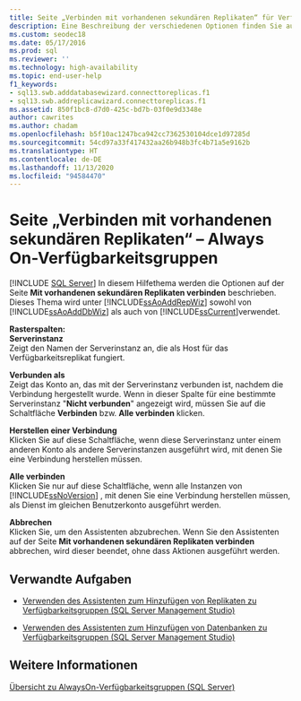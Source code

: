 ```yaml
---
title: Seite „Verbinden mit vorhandenen sekundären Replikaten“ für Verfügbarkeitsgruppen
description: Eine Beschreibung der verschiedenen Optionen finden Sie auf der Seite „Verbinden mit vorhandenen sekundären Replikaten“ im „Assistenten für Verfügbarkeitsgruppen“ in SQL Server Management Studio.
ms.custom: seodec18
ms.date: 05/17/2016
ms.prod: sql
ms.reviewer: ''
ms.technology: high-availability
ms.topic: end-user-help
f1_keywords:
- sql13.swb.adddatabasewizard.connecttoreplicas.f1
- sql13.swb.addreplicawizard.connecttoreplicas.f1
ms.assetid: 850f1bc8-d7d0-425c-bd7b-03f0e9d3348e
author: cawrites
ms.author: chadam
ms.openlocfilehash: b5f10ac1247bca942cc7362530104dce1d97285d
ms.sourcegitcommit: 54cd97a33f417432aa26b948b3fc4b71a5e9162b
ms.translationtype: HT
ms.contentlocale: de-DE
ms.lasthandoff: 11/13/2020
ms.locfileid: "94584470"
---
```

# <a name="connect-to-existing-secondary-replicas-page---always-on-availability-groups"></a>Seite „Verbinden mit vorhandenen sekundären Replikaten“ – Always On-Verfügbarkeitsgruppen
[!INCLUDE [SQL Server](../../../includes/applies-to-version/sqlserver.md)]
  In diesem Hilfethema werden die Optionen auf der Seite **Mit vorhandenen sekundären Replikaten verbinden** beschrieben. Dieses Thema wird unter [!INCLUDE[ssAoAddRepWiz](../../../includes/ssaoaddrepwiz-md.md)] sowohl von [!INCLUDE[ssAoAddDbWiz](../../../includes/ssaoadddbwiz-md.md)] als auch von [!INCLUDE[ssCurrent](../../../includes/sscurrent-md.md)]verwendet.  
  
 **Rasterspalten:**  
 **Serverinstanz**  
 Zeigt den Namen der Serverinstanz an, die als Host für das Verfügbarkeitsreplikat fungiert.  
  
 **Verbunden als**  
 Zeigt das Konto an, das mit der Serverinstanz verbunden ist, nachdem die Verbindung hergestellt wurde. Wenn in dieser Spalte für eine bestimmte Serverinstanz "**Nicht verbunden**" angezeigt wird, müssen Sie auf die Schaltfläche **Verbinden** bzw. **Alle verbinden** klicken.  
  
 **Herstellen einer Verbindung**  
 Klicken Sie auf diese Schaltfläche, wenn diese Serverinstanz unter einem anderen Konto als andere Serverinstanzen ausgeführt wird, mit denen Sie eine Verbindung herstellen müssen.  
  
 **Alle verbinden**  
 Klicken Sie nur auf diese Schaltfläche, wenn alle Instanzen von [!INCLUDE[ssNoVersion](../../../includes/ssnoversion-md.md)] , mit denen Sie eine Verbindung herstellen müssen, als Dienst im gleichen Benutzerkonto ausgeführt werden.  
  
 **Abbrechen**  
 Klicken Sie, um den Assistenten abzubrechen. Wenn Sie den Assistenten auf der Seite **Mit vorhandenen sekundären Replikaten verbinden** abbrechen, wird dieser beendet, ohne dass Aktionen ausgeführt werden.  
  
##  <a name="related-tasks"></a><a name="RelatedTasks"></a> Verwandte Aufgaben  
  
-   [Verwenden des Assistenten zum Hinzufügen von Replikaten zu Verfügbarkeitsgruppen &#40;SQL Server Management Studio&#41;](../../../database-engine/availability-groups/windows/use-the-add-replica-to-availability-group-wizard-sql-server-management-studio.md)  
  
-   [Verwenden des Assistenten zum Hinzufügen von Datenbanken zu Verfügbarkeitsgruppen &#40;SQL Server Management Studio&#41;](../../../database-engine/availability-groups/windows/availability-group-add-database-to-group-wizard.md)  
  
## <a name="see-also"></a>Weitere Informationen  
 [Übersicht zu AlwaysOn-Verfügbarkeitsgruppen &#40;SQL Server&#41;](../../../database-engine/availability-groups/windows/overview-of-always-on-availability-groups-sql-server.md)  
  
  
